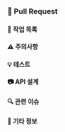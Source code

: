 ### :rocket: Pull Request

#### :page_facing_up: 작업 목록


#### :warning: 주의사항


#### :bulb: 테스트


#### :camera: API 설계


#### :mag: 관련 이슈


#### :memo: 기타 정보
